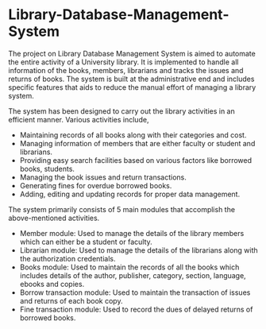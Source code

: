 # Library-Database-Management-System

The project on Library Database Management System is aimed to automate the entire activity of a University library. It is implemented to handle all information of the books, members, librarians and tracks the issues and returns of books. The system is built at the administrative end and includes specific features that aids to reduce the manual effort of managing a library system.

The system has been designed to carry out the library activities in an efficient manner. Various activities include,
- Maintaining records of all books along with their categories and cost.
- Managing information of members that are either faculty or student and librarians.
- Providing easy search facilities based on various factors like borrowed books, students.
- Managing the book issues and return transactions.
- Generating fines for overdue borrowed books.
- Adding, editing and updating records for proper data management.

The system primarily consists of 5 main modules that accomplish the above-mentioned activities.
- Member module: Used to manage the details of the library members which can either be a student or faculty.
- Librarian module: Used to manage the details of the librarians along with the authorization credentials.
- Books module: Used to maintain the records of all the books which includes details of the author, publisher, category, section, language, ebooks and copies.
- Borrow transaction module: Used to maintain the transaction of issues and returns of each book copy.
- Fine transaction module: Used to record the dues of delayed returns of borrowed books.



